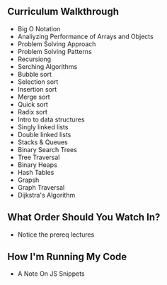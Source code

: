 ## Curriculum Walkthrough
- Big O Notation
- Analiyzing Performance of Arrays and Objects
- Problem Solving Approach
- Problem Solving Patterns
- Recursiong
- Serching Algorithms
- Bubble sort
- Selection sort
- Insertion sort
- Merge sort
- Quick sort
- Radix sort
- Intro to data structures
- Singly linked lists
- Double linked lists
- Stacks & Queues
- Binary Search Trees
- Tree Traversal
- Binary Heaps
- Hash Tables
- Grapsh
- Graph Traversal
- Dijkstra's Algorithm

## What Order Should You Watch In?

- Notice the prereq lectures

## How I'm Running My Code

- A Note On JS Snippets
